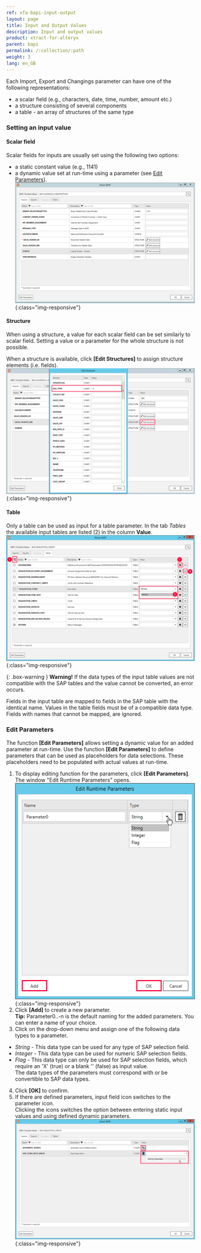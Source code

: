 ```yaml
---
ref: xfa-bapi-input-output
layout: page
title: Input and Output Values
description: Input and output values
product: xtract-for-alteryx
parent: bapi
permalink: /:collection/:path
weight: 3
lang: en_GB
---
```


Each Import, Export and Changings parameter can have one of the following representations:
- a scalar field (e.g., characters, date, time, number, amount etc.)
- a structure consisting of several components
- a table - an array of structures of the same type

### Setting an input value

#### Scalar field
Scalar fields for inputs are usually set using the following two options:
- a static constant value (e.g., 1141) 
- a dynamic value set at run-time using a parameter (see [Edit Parameters](./parameters#edit-parameters)).
![BAPI static constant value](/img/content/xfa/BAPI-scalar.png){:class="img-responsive"}


#### Structure 
When using a structure, a value for each scalar field can be set similarly to scalar field. Setting a value or a parameter for the whole structure is not possible.

When a structure is available, click **[Edit Structures]** to assign structure elements (i.e. fields).
![BAPI table fields](/img/content/xfa/BAPI-Structures.png){:class="img-responsive"}

#### Table
Only a table can be used as input for a table parameter. In the tab *Tables* the available input tables are listed (2) in the column **Value**.
![BAPI table](/img/content/xfa/bapi_table.png){:class="img-responsive"}

{: .box-warning }
**Warning!** If the data types of the input table values are not compatible with the SAP tables and the value cannot be converted, an error occurs. 

Fields in the input table are mapped to fields in the SAP table with the identical name. 
Values in the table fields must be of a compatible data type. Fields with names that cannot be mapped, are ignored.

### Edit Parameters
The function **[Edit Parameters]** allows setting a dynamic value for an added parameter at run-time.
Use the function **[Edit Parameters]** to define parameters that can be used as placeholders for data selections. These placeholders need to be populated with actual values at run-time.

1. To display editing function for the parameters, click **[Edit Parameters]**. The window "Edit Runtime Parameters" opens. 
![BAPI add parameters](/img/content/xfa/bapi-add-parameter.png){:class="img-responsive"} 
2. Click **[Add]** to create a new parameter. <br>
**Tip:** Parameter0..-n is the default naming for the added parameters. You can enter a name of your choice.
3. Click on the drop-down menu and assign one of the following data types to a parameter. 
- *String* - This data type can be used for any type of SAP selection field.
- *Integer* - This data type can be used for numeric SAP selection fields.
- *Flag* - This data type can only be used for SAP selection fields, which require an 'X'&nbsp;(true) or a blank ''&nbsp;(false) as input value. <br> The data types of the parameters must correspond with or be convertible to SAP data types. 
4. Click **[OK]** to confirm.
5. If there are defined parameters, input field icon switches to the parameter icon. <br>
Clicking the icons switches the option between entering static input values and using defined dynamic parameters. 
![BAPI select parameters](/img/content/xfa/bapi-select-parameters.png){:class="img-responsive"} 

